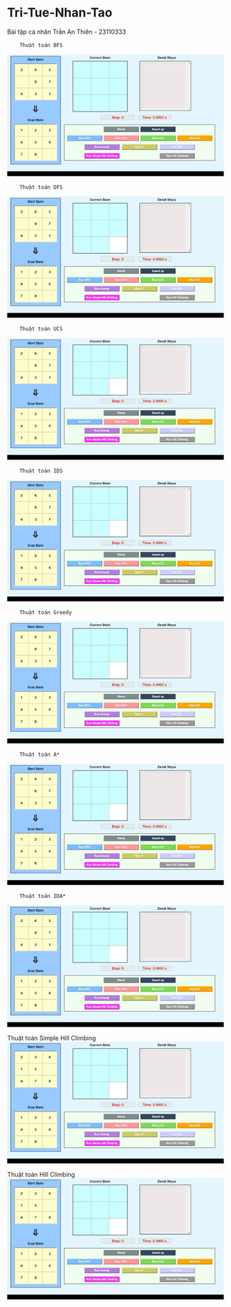 # Tri-Tue-Nhan-Tao
Bài tập cá nhân
Trần An Thiên - 23110333

        Thuật toán BFS
![BFS](https://github.com/TranAnThien/Tri-Tue-Nhan-Tao/blob/main/BFS.gif)

        Thuật toán DFS
![DFS](https://github.com/TranAnThien/Tri-Tue-Nhan-Tao/blob/main/DFS.gif)

        Thuật toán UCS
![UCS](https://github.com/TranAnThien/Tri-Tue-Nhan-Tao/blob/main/UCS.gif)

        Thuật toán IDS
![IDS](https://github.com/TranAnThien/Tri-Tue-Nhan-Tao/blob/main/IDS.gif)

        Thuật toán Greedy
![Greedy](https://github.com/TranAnThien/Tri-Tue-Nhan-Tao/blob/main/Greedy.gif)

        Thuật toán A*
![A_Star](https://github.com/TranAnThien/Tri-Tue-Nhan-Tao/blob/main/A_Star.gif)

        Thuật toán IDA*
![IDA_Star](https://github.com/TranAnThien/Tri-Tue-Nhan-Tao/blob/main/IDA_Star.gif)

Thuật toán Simple Hill Climbing
![SimpleHillClimbing](https://github.com/TranAnThien/Tri-Tue-Nhan-Tao/blob/main/SimpleHillClimbing.gif)

Thuật toán Hill Climbing
![HillClimbing](https://github.com/TranAnThien/Tri-Tue-Nhan-Tao/blob/main/HillClimbing.gif)
